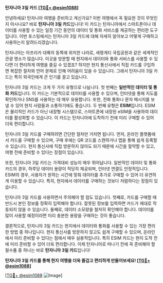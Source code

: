 **탄자니아 3일 카드 [[TG💪+ @esim1088](https://t.me/s/esim1088)]**

안녕하세요! 탄자니아 여행을 준비하고 계신가요? 이번 여행에서 꼭 필요한 것이 무엇인지 아시나요? 바로 **탄자니아 3일 카드**입니다! 이 카드는 탄자니아에서 스마트폰이나 데이터를 사용할 수 있는 일정 기간 동안의 데이터 및 통화 서비스를 제공하는 편리한 도구입니다. 이번 포스팅에서는 탄자니아 3일 카드에 대해 자세히 알아보고 어떻게 구매하고 사용하는지 알려드리겠습니다.

탄자니아는 아프리카 대륙의 동쪽에 위치한 나라로, 세렝게티 국립공원과 같은 세계적인 관광 명소가 많습니다. 이곳을 방문할 때 현지에서 데이터와 통화 서비스를 사용할 수 있다면 더 편리하게 여행을 즐길 수 있겠죠? 하지만 현지 통신사에서 직접 카드를 구입하면 복잡한 절차와 언어 문제로 인해 어려움이 있을 수 있습니다. 그래서 탄자니아 3일 카드는 특히 외국인에게 큰 인기를 끌고 있습니다.

탄자니아 3일 카드는 크게 두 가지 유형으로 나뉩니다. 첫 번째는 **일반적인 데이터 및 통화 카드**입니다. 이 카드는 기본적으로 데이터를 사용할 수 있으며, 인터넷을 통해 지도를 확인하거나 SNS를 사용하는 데 매우 유용합니다. 또한, 전화 통화나 문자 메시지를 보낼 수 있어 현지 사람들과 소통하기에도 좋습니다. 두 번째 유형은 **ESIM**입니다. ESIM은 물리적인 카드가 아닌 내장형 시스템으로, 스마트폰에 내장된 eSIM을 사용하여 데이터를 활성화할 수 있습니다. 이 카드는 탄자니아에 도착하기 전에 미리 구매할 수 있어 더욱 편리합니다.

탄자니아 3일 카드를 구매하려면 간단한 절차만 거치면 됩니다. 먼저, 온라인 플랫폼에서 카드를 구매할 수 있으며, 구매 후에는 QR 코드를 스캔하거나 앱을 통해 쉽게 등록할 수 있습니다. 현지 통신사에 직접 방문하지 않아도 되기 때문에 시간을 절약할 수 있고, 여행 전에 준비할 수 있다는 장점이 있습니다.

또한, 탄자니아 3일 카드는 가격대비 성능이 매우 뛰어납니다. 일반적인 데이터 및 통화 카드의 경우, 하루당 데이터 용량이 적당히 제공되며, 인터넷 연결도 안정적입니다. ESIM의 경우, 사용자가 원하는 시간에 맞춰 데이터를 추가로 구매할 수 있어 더 유연하게 이용할 수 있습니다. 특히, 현지에서 데이터를 구매하는 것보다 저렴하다는 장점이 있습니다.

탄자니아 3일 카드를 사용하면서 주의해야 할 점도 있습니다. 첫째로, 카드를 구매할 때 반드시 본인 정보를 정확히 입력해야 합니다. 잘못된 정보를 입력하면 카드가 제대로 작동되지 않을 수 있습니다. 둘째로, 데이터 소모량을 철저히 확인해야 합니다. 데이터를 많이 사용할 예정이라면 미리 충분한 용량을 구매하는 것이 좋습니다.

결론적으로, 탄자니아 3일 카드는 현지에서 데이터와 통화를 사용할 수 있는 가장 편리한 방법 중 하나입니다. 현지 통신사를 방문하지 않고도 쉽게 구매할 수 있으며, 온라인에서 미리 준비할 수 있다는 점에서 매우 실용적입니다. 특히 ESIM 카드는 현지 도착 전에 미리 준비할 수 있어 더욱 편리합니다. 이제 탄자니아로 떠나기 전에 꼭 준비해야 할 필수품 중 하나는 바로 **탄자니아 3일 카드**입니다!

**탄자니아 3일 카드를 통해 현지 여행을 더욱 즐겁고 편리하게 만들어보세요! [[TG💪+ @esim1088](https://t.me/s/esim1088)]**

[[TG💪+ @esim1088](https://t.me/s/esim1088) ![Image](https://i.postimg.cc/Y0z9fWf4/image.png)]